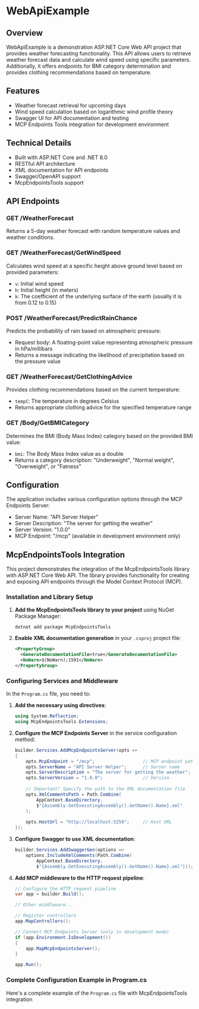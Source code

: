 ﻿# WebApiExample

## Overview
WebApiExample is a demonstration ASP.NET Core Web API project that provides weather forecasting functionality. This API allows users to retrieve weather forecast data and calculate wind speed using specific parameters. Additionally, it offers endpoints for BMI category determination and provides clothing recommendations based on temperature.

## Features
- Weather forecast retrieval for upcoming days
- Wind speed calculation based on logarithmic wind profile theory
- Swagger UI for API documentation and testing
- MCP Endpoints Tools integration for development environment

## Technical Details
- Built with ASP.NET Core and .NET 8.0
- RESTful API architecture
- XML documentation for API endpoints
- Swagger/OpenAPI support
- McpEndpointsTools support

## API Endpoints

### GET /WeatherForecast
Returns a 5-day weather forecast with random temperature values and weather conditions.

### GET /WeatherForecast/GetWindSpeed
Calculates wind speed at a specific height above ground level based on provided parameters:
- `v`: Initial wind speed
- `h`: Initial height (in meters)
- `k`: The coefficient of the underlying surface of the earth (usually it is from 0.12 to 0.15)

### POST /WeatherForecast/PredictRainChance
Predicts the probability of rain based on atmospheric pressure:
- Request body: A floating-point value representing atmospheric pressure in hPa/millibars
- Returns a message indicating the likelihood of precipitation based on the pressure value

### GET /WeatherForecast/GetClothingAdvice
Provides clothing recommendations based on the current temperature:
- `tempC`: The temperature in degrees Celsius
- Returns appropriate clothing advice for the specified temperature range

### GET /Body/GetBMICategory
Determines the BMI (Body Mass Index) category based on the provided BMI value:
- `bmi`: The Body Mass Index value as a double
- Returns a category description: "Underweight", "Normal weight", "Overweight", or "Fatness"


## Configuration
The application includes various configuration options through the MCP Endpoints Server:
- Server Name: "API Server Helper"
- Server Description: "The server for getting the weather"
- Server Version: "1.0.0"
- MCP Endpoint: "/mcp" (available in development environment only)

## McpEndpointsTools Integration

This project demonstrates the integration of the McpEndpointsTools library with ASP.NET Core Web API. The library provides functionality for creating and exposing API endpoints through the Model Context Protocol (MCP).

### Installation and Library Setup

1. **Add the McpEndpointsTools library to your project** using NuGet Package Manager:
   ```
   dotnet add package McpEndpointsTools
   ```

2. **Enable XML documentation generation** in your `.csproj` project file:
   ```xml
   <PropertyGroup>
     <GenerateDocumentationFile>true</GenerateDocumentationFile>
     <NoWarn>$(NoWarn);1591</NoWarn>
   </PropertyGroup>
   ```

### Configuring Services and Middleware

In the `Program.cs` file, you need to:

1. **Add the necessary using directives**:
   ```csharp
   using System.Reflection;
   using McpEndpointsTools.Extensions;
   ```

2. **Configure the MCP Endpoints Server** in the service configuration method:
   ```csharp
   builder.Services.AddMcpEndpointsServer(opts =>
   {
       opts.McpEndpoint = "/mcp";                  // MCP endpoint path
       opts.ServerName = "API Server Helper";      // Server name
       opts.ServerDescription = "The server for getting the weather"; // Description
       opts.ServerVersion = "1.0.0";               // Version
       
       // Important! Specify the path to the XML documentation file
       opts.XmlCommentsPath = Path.Combine(
           AppContext.BaseDirectory,
           $"{Assembly.GetExecutingAssembly().GetName().Name}.xml"
       );
       
       opts.HostUrl = "http://localhost:5258";     // Host URL
   });
   ```

3. **Configure Swagger to use XML documentation**:
   ```csharp
   builder.Services.AddSwaggerGen(options => 
       options.IncludeXmlComments(Path.Combine(
           AppContext.BaseDirectory,
           $"{Assembly.GetExecutingAssembly().GetName().Name}.xml")));
   ```

4. **Add MCP middleware to the HTTP request pipeline**:
   ```csharp
   // Configure the HTTP request pipeline
   var app = builder.Build();
   
   // Other middleware...
   
   // Register controllers
   app.MapControllers();
   
   // Connect MCP Endpoints Server (only in development mode)
   if (app.Environment.IsDevelopment())
   {
       app.MapMcpEndpointsServer();
   }
   
   app.Run();
   ```

### Complete Configuration Example in Program.cs

Here's a complete example of the `Program.cs` file with McpEndpointsTools integration



